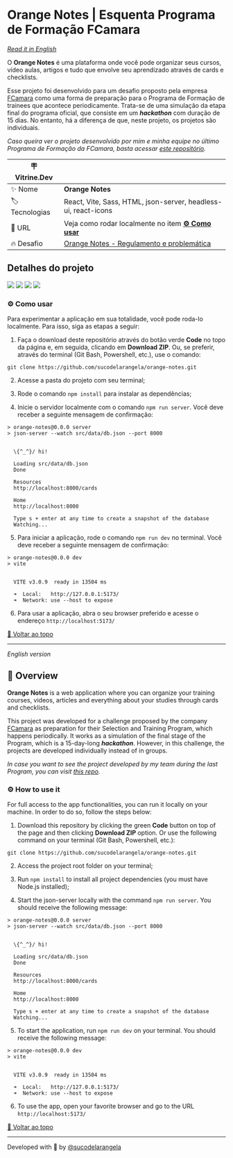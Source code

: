 # Orange Notes | Esquenta Programa de Formação FCamara

<div id='top'></div>

_[Read it in English](#English)_

O **Orange Notes** é uma plataforma onde você pode organizar seus cursos, vídeo aulas, artigos e tudo que envolve seu aprendizado através de cards e checklists.

Esse projeto foi desenvolvido para um desafio proposto pela empresa [FCamara](https://www.fcamara.com.br/) como uma forma de preparação para o Programa de Formação de trainees que acontece periodicamente. Trata-se de uma simulação da etapa final do programa oficial, que consiste em um _**hackathon**_ com duração de 15 dias. No entanto, há a diferença de que, neste projeto, os projetos são individuais.

_Caso queira ver o projeto desenvolvido por mim e minha equipe no último Programa de Formação da FCamara, basta acessar [este repositório](https://github.com/catiuu/TechnicalShare_FCamara_front)._

| 🪧 Vitrine.Dev |                                                                                                                                         |
| -------------- | --------------------------------------------------------------------------------------------------------------------------------------- |
| ✨ Nome        | **Orange Notes**                                                                                                                        |
| 🏷️ Tecnologias | React, Vite, Sass, HTML, json-server, headless-ui, react-icons                                                                          |
| 🚀 URL         | Veja como rodar localmente no item [**⚙️ Como usar**](#howto)                                                                           |
| 🔥 Desafio     | [Orange Notes - Regulamento e problemática](https://raw.githubusercontent.com/sucodelarangela/orange-notes/main/public/Regulamento.pdf) |

<!-- Inserir imagem
![](https://github.com/jacksonadh/Alura7DaysOfCodeHtml/blob/master/img/img%20para%20readme/Desktop.png#vitrinedev) -->

## Detalhes do projeto

<div>
  <img src="https://img.shields.io/badge/React-20232A?style=for-the-badge&logo=react&logoColor=61DAFB"/>
  <img src="https://img.shields.io/badge/JavaScript-F7DF1E?style=for-the-badge&logo=javascript&logoColor=black">
  <a href="https://sass-lang.com/" target='_blank'><img src="https://img.shields.io/badge/sass-CC6699?style=for-the-badge&logo=sass&logoColor=white"/></a>
  <a href='https://headlessui.com/react/menu' target='_blank'><img src="https://img.shields.io/badge/Headless UI-66E3FF?style=for-the-badge&logo=headlessui&logoColor=black"/></a>
</div>

<div id="howto"></div>

### ⚙️ Como usar

Para experimentar a aplicação em sua totalidade, você pode roda-lo localmente. Para isso, siga as etapas a seguir:

1. Faça o download deste repositório através do botão verde **Code** no topo da página e, em seguida, clicando em **Download ZIP**. Ou, se preferir, através do terminal (Git Bash, Powershell, etc.), use o comando:

```
git clone https://github.com/sucodelarangela/orange-notes.git
```

2. Acesse a pasta do projeto com seu terminal;

3. Rode o comando `npm install` para instalar as dependências;

4. Inicie o servidor localmente com o comando `npm run server`. Você deve receber a seguinte mensagem de confirmação:

```
> orange-notes@0.0.0 server
> json-server --watch src/data/db.json --port 8000


  \{^_^}/ hi!

  Loading src/data/db.json
  Done

  Resources
  http://localhost:8000/cards

  Home
  http://localhost:8000

  Type s + enter at any time to create a snapshot of the database
  Watching...
```

5. Para iniciar a aplicação, rode o comando `npm run dev` no terminal. Você deve receber a seguinte mensagem de confirmação:

```
> orange-notes@0.0.0 dev
> vite


  VITE v3.0.9  ready in 13504 ms

  ➜  Local:   http://127.0.0.1:5173/
  ➜  Network: use --host to expose
```

6. Para usar a aplicação, abra o seu browser preferido e acesse o endereço `http://localhost:5173/`

<a href='#top'>🔼 Voltar ao topo</a>

---

<div id="English">

_English version_

## 🔎 Overview

**Orange Notes** is a web application where you can organize your training courses, videos, articles and everything about your studies through cards and checklists.

This project was developed for a challenge proposed by the company [FCamara](https://www.fcamara.com.br/) as preparation for their Selection and Training Program, which happens periodically. It works as a simulation of the final stage of the Program, which is a 15-day-long _**hackathon**_. However, in this challenge, the projects are developed individually instead of in groups.

_In case you want to see the project developed by my team during the last Program, you can visit [this repo](https://github.com/catiuu/TechnicalShare_FCamara_front)._

### ⚙️ How to use it

For full access to the app functionalities, you can run it locally on your machine. In order to do so, follow the steps below:

1. Download this repository by clicking the green **Code** button on top of the page and then clicking **Download ZIP** option. Or use the following command on your terminal (Git Bash, Powershell, etc.):

```
git clone https://github.com/sucodelarangela/orange-notes.git
```

2. Access the project root folder on your terminal;

3. Run `npm install` to install all project dependencies (you must have Node.js installed);

4. Start the json-server locally with the command `npm run server`. You should receive the following message:

```
> orange-notes@0.0.0 server
> json-server --watch src/data/db.json --port 8000


  \{^_^}/ hi!

  Loading src/data/db.json
  Done

  Resources
  http://localhost:8000/cards

  Home
  http://localhost:8000

  Type s + enter at any time to create a snapshot of the database
  Watching...
```

5. To start the application, run `npm run dev` on your terminal. You should receive the following message:

```
> orange-notes@0.0.0 dev
> vite


  VITE v3.0.9  ready in 13504 ms

  ➜  Local:   http://127.0.0.1:5173/
  ➜  Network: use --host to expose
```

6. To use the app, open your favorite browser and go to the URL `http://localhost:5173/`

<a href='#top'>🔼 Voltar ao topo</a>

---

Developed with 🧡 by [@sucodelarangela](https://angelacaldas.vercel.app)
